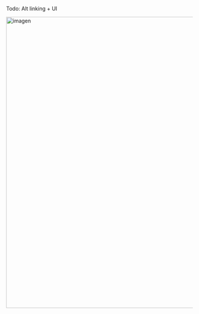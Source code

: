 Todo: Alt linking + UI

<img width="961" height="785" alt="imagen" src="https://github.com/user-attachments/assets/97593d9a-db89-4a3e-9fa9-109835584cde" />

